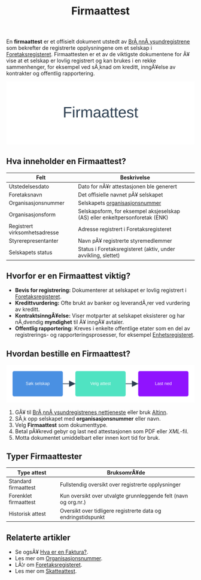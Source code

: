 ﻿---
title: "Firmaattest"
meta_title: "Firmaattest"
meta_description: 'En **firmaattest** er et offisielt dokument utstedt av [BrÃ¸nnÃ¸ysundregistrene](/blogs/regnskap/bronnoysundregistrene "BrÃ¸nnÃ¸ysundregistrene - Oversikt over ...'
slug: firmaattest
type: blog
layout: pages/single
---

En **firmaattest** er et offisielt dokument utstedt av [BrÃ¸nnÃ¸ysundregistrene](/blogs/regnskap/bronnoysundregistrene "BrÃ¸nnÃ¸ysundregistrene - Oversikt over Norske Registere") som bekrefter de registrerte opplysningene om et selskap i [Foretaksregisteret](/blogs/regnskap/ansvarlig-selskap "Hva er Ansvarlig Selskap?"). Firmaattesten er et av de viktigste dokumentene for Ã¥ vise at et selskap er lovlig registrert og kan brukes i en rekke sammenhenger, for eksempel ved sÃ¸knad om kreditt, inngÃ¥else av kontrakter og offentlig rapportering.

![Firmaattest](firmaattest-image.svg)

## Hva inneholder en Firmaattest?

| **Felt**                  | **Beskrivelse**                                                 |
|---------------------------|-----------------------------------------------------------------|
| Utstedelsesdato           | Dato for nÃ¥r attestasjonen ble generert                         |
| Foretaksnavn              | Det offisielle navnet pÃ¥ selskapet                              |
| Organisasjonsnummer       | Selskapets [organisasjonsnummer](/blogs/regnskap/hva-er-virksomhetsnummer "Hva er et Virksomhetsnummer?") |
| Organisasjonsform         | Selskapsform, for eksempel aksjeselskap (AS) eller enkeltpersonforetak (ENK) |
| Registrert virksomhetsadresse | Adresse registrert i Foretaksregisteret                     |
| Styrerepresentanter       | Navn pÃ¥ registrerte styremedlemmer                              |
| Selskapets status         | Status i Foretaksregisteret (aktiv, under avvikling, slettet)   |

## Hvorfor er en Firmaattest viktig?

* **Bevis for registrering:** Dokumenterer at selskapet er lovlig registrert i [Foretaksregisteret](/blogs/regnskap/ansvarlig-selskap "Hva er Ansvarlig Selskap?").
* **Kredittvurdering:** Ofte brukt av banker og leverandÃ¸rer ved vurdering av kreditt.
* **KontraktsinngÃ¥else:** Viser motparter at selskapet eksisterer og har nÃ¸dvendig **myndighet** til Ã¥ inngÃ¥ avtaler.
* **Offentlig rapportering:** Kreves i enkelte offentlige etater som en del av registrerings- og rapporteringsprosesser, for eksempel [Enhetsregisteret](/blogs/regnskap/enhetsregisteret "Hva er Enhetsregisteret?").

## Hvordan bestille en Firmaattest?

![Firmaattest prosess](firmaattest-prosess.svg)

1. GÃ¥ til [BrÃ¸nnÃ¸ysundregistrenes nettjeneste](/blogs/regnskap/bronnoysundregistrene "BrÃ¸nnÃ¸ysundregistrene - Oversikt over Norske Registere") eller bruk [Altinn](/blogs/regnskap/hva-er-altinn "Hva er Altinn? En Guide til Offentlige Tjenester").
2. SÃ¸k opp selskapet med **organisasjonsnummer** eller navn.
3. Velg **Firmaattest** som dokumenttype.
4. Betal pÃ¥krevd gebyr og last ned attestasjonen som PDF eller *XML*-fil.
5. Motta dokumentet umiddelbart eller innen kort tid for bruk.

## Typer Firmaattester

| **Type attest**          | **BruksomrÃ¥de**                                                 |
|--------------------------|-----------------------------------------------------------------|
| Standard firmaattest     | Fullstendig oversikt over registrerte opplysninger               |
| Forenklet firmaattest    | Kun oversikt over utvalgte grunnleggende felt (navn og org.nr.) |
| Historisk attest         | Oversikt over tidligere registrerte data og endringstidspunkt   |

## Relaterte artikler

* Se ogsÃ¥ [Hva er en Faktura?](/blogs/regnskap/hva-er-en-faktura "Hva er en Faktura? En Guide til Norske Fakturakrav").
* Les mer om [Organisasjonsnummer](/blogs/regnskap/hva-er-virksomhetsnummer "Hva er et Virksomhetsnummer?").
* LÃ¦r om [Foretaksregisteret](/blogs/regnskap/ansvarlig-selskap "Hva er Ansvarlig Selskap?").
* Les mer om [Skatteattest](/blogs/regnskap/skatteattest "Skatteattest â€“ Hva er en skatteattest? En Komplett Guide").
